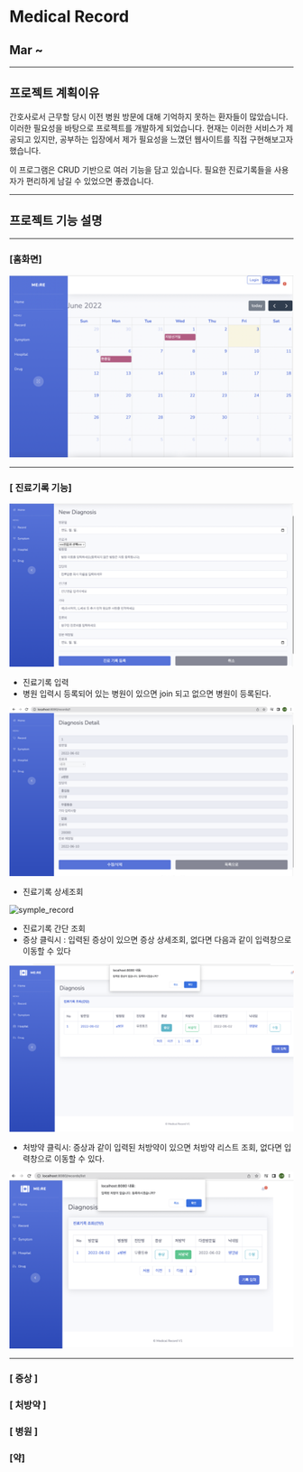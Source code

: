 # Medical Record

## Mar ~

----

## 프로젝트 계획이유

 간호사로서 근무할 당시 이전 병원 방문에 대해 기억하지 못하는 환자들이 많았습니다. 이러한 필요성을 바탕으로 프로젝트를 개발하게 되었습니다. 현재는 이러한 서비스가 제공되고 있지만, 공부하는 입장에서 제가 필요성을 느꼈던 웹사이트를 직접 구현해보고자 했습니다.

 이 프로그램은 CRUD 기반으로 여러 기능을 담고 있습니다. 필요한 진료기록들을 사용자가 편리하게 남길 수 있었으면 좋겠습니다.

----

## 프로젝트 기능 설명

---

### [홈화면]

![home](/images/home.png)

---

### [ 진료기록 기능]

![add_record](/images/add_record.png)

* 진료기록 입력 
* 병원 입력시 등록되어 있는 병원이 있으면 join 되고 없으면 병원이 등록된다.

![detail_record](/images/detail_record.png)

* 진료기록 상세조회

![symple_record](/images/symple_record.png)

* 진료기록 간단 조회
* 증상 클릭시 : 입력된 증상이 있으면 증상 상세조회, 없다면 다음과 같이 입력창으로 이동할 수 있다

![if_nosymptom](/images/if_nosymptom.png)

* 처방약 클릭시: 증상과 같이 입력된 처방약이 있으면 처방약 리스트 조회, 없다면 입력창으로 이동할 수 있다.

![if_nodrug](/images/if_nodrug.png)

---

### [ 증상 ]

### [ 처방약 ]

### [ 병원 ]

### [약]



